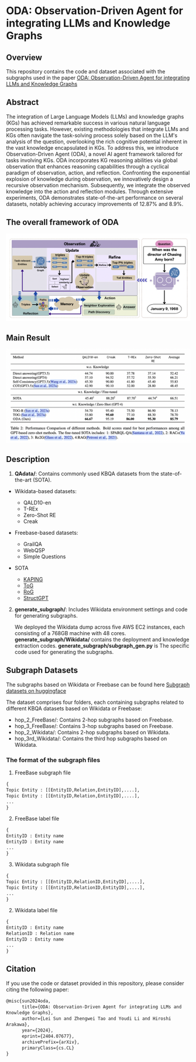 # ODA: Observation-Driven Agent for integrating LLMs and Knowledge Graphs

## Overview

This repository contains the code and dataset associated with the subgraphs used in the paper [ODA: Observation-Driven Agent for integrating LLMs and Knowledge Graphs](https://arxiv.org/abs/2404.07677)

## Abstract

The integration of Large Language Models (LLMs) and knowledge graphs (KGs) has achieved remarkable success in various natural language processing tasks. However, existing methodologies that integrate LLMs and KGs often navigate the task-solving process solely based on the LLM's analysis of the question, overlooking the rich cognitive potential inherent in the vast knowledge encapsulated in KGs. To address this, we introduce Observation-Driven Agent (ODA), a novel AI agent framework tailored for tasks involving KGs. ODA incorporates KG reasoning abilities via global observation that enhances reasoning capabilities through a cyclical paradigm of observation, action, and reflection. Confronting the exponential explosion of knowledge during observation, we innovatively design a recursive observation mechanism. Subsequently, we integrate the observed knowledge into the action and reflection modules. Through extensive experiments, ODA demonstrates state-of-the-art performance on several datasets, notably achieving accuracy improvements of 12.87% and 8.9%.


## The overall framework of ODA
![The framework of ODA](images/framework.png)


## Main Result
![The main result of ODA](images/result.png)


## Description

1. **QAdata/**: Contains commonly used KBQA datasets from the state-of-the-art (SOTA).
 
  - Wikidata-based datasets:
    - QALD10-en
    - T-REx
    - Zero-Shot RE
    - Creak
  
  - Freebase-based datasets:
    - GrailQA
    - WebQSP
    - Simple Questions
  
  - SOTA
    - [KAPING](https://arxiv.org/abs/2306.04136)
    - [ToG](https://arxiv.org/abs/2307.07697)
    - [RoG](https://arxiv.org/abs/2310.01061)
    - [StructGPT](https://arxiv.org/abs/2305.09645)

   
2. **generate_subgraph/**: Includes Wikidata environment settings and code for generating subgraphs.

   We deployed the Wikidata dump across five AWS EC2 instances, each consisting of a 768GB machine with 48 cores.
   **generate_subgraph/Wikidata/** contains the deployment and knowledge extraction codes.
   **generate_subgraph/subgraph_gen.py** is The specific code used for generating the subgraphs.



## Subgraph Datasets

The subgraphs based on Wikidata or Freebase can be found here [Subgraph datasets on huggingface](https://huggingface.co/datasets/CCaccept/Subgraph)

The dataset comprises four folders, each containing subgraphs related to different KBQA datasets based on Wikidata or Freebase:

- hop_2_FreeBase/: Contains 2-hop subgraphs based on Freebase.
- hop_3_FreeBase/: Contains 3-hop subgraphs based on Freebase.
- hop_2_Wikidata/: Contains 2-hop subgraphs based on Wikidata.
- hop_3rd_Wikidata/: Contains the third hop subgraphs based on Wikidata.

### The format of the subgraph files
1. FreeBase subgraph file
```
{
Topic Entity : [[EntityID,Relation,EntityID],....],
Topic Entity : [[EntityID,Relation,EntityID],....],
...
}
```
2. FreeBase label file
```
{
EntityID : Entity name
EntityID : Entity name
...
}
```

3. Wikidata subgraph file
```
{
Topic Entity : [[EntityID,RelationID,EntityID],....],
Topic Entity : [[EntityID,RelationID,EntityID],....],
...
}
```
2. Wikidata label file

```
{
EntityID : Entity name
RelationID : Relation name
EntityID : Entity name
...
}
```

## Citation

If you use the code or dataset provided in this repository, please consider citing the following paper:

```
@misc{sun2024oda,
      title={ODA: Observation-Driven Agent for integrating LLMs and Knowledge Graphs}, 
      author={Lei Sun and Zhengwei Tao and Youdi Li and Hiroshi Arakawa},
      year={2024},
      eprint={2404.07677},
      archivePrefix={arXiv},
      primaryClass={cs.CL}
}
```

